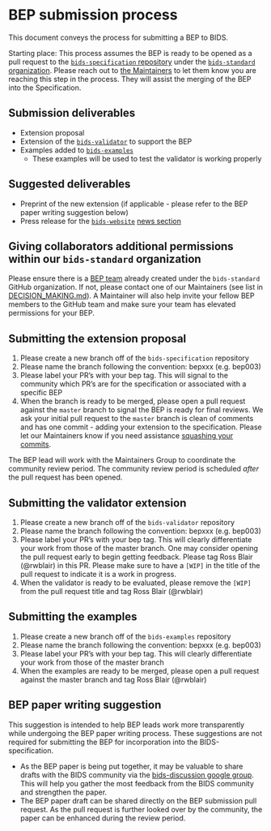 ---
---

# BEP submission process

This document conveys the process for submitting a BEP to BIDS.

Starting place: This process assumes the BEP is ready to be opened as a pull
request to the
[`bids-specification` repository](https://github.com/bids-standard/bids-specification)
under the [`bids-standard` organization](https://github.com/bids-standard).
Please reach out to
[the Maintainers](https://github.com/bids-standard/bids-specification/blob/master/DECISION-MAKING.md#maintainers-group)
to let them know you are reaching this step in the process. They will assist the
merging of the BEP into the Specification.

## Submission deliverables

- Extension proposal
- Extension of the
  [`bids-validator`](https://github.com/bids-standard/bids-validator) to support
  the BEP
- Examples added to
  [`bids-examples`](https://github.com/bids-standard/bids-examples)
  - These examples will be used to test the validator is working properly

## Suggested deliverables

- Preprint of the new extension (if applicable - please refer to the BEP paper
  writing suggestion below)
- Press release for the
  [`bids-website`](https://github.com/bids-standard/bids-website)
  [news section](https://github.com/bids-standard/bids-website/tree/gh-pages/_posts)

## Giving collaborators additional permissions within our `bids-standard` organization

Please ensure there is a [BEP team](https://github.com/orgs/bids-standard/teams)
already created under the `bids-standard` GitHub organization. If not, please
contact one of our Maintainers (see list in
[DECISION_MAKING.md](https://github.com/bids-standard/bids-specification/blob/master/DECISION-MAKING.md)).
A Maintainer will also help invite your fellow BEP members to the GitHub team
and make sure your team has elevated permissions for your BEP.

## Submitting the extension proposal

1. Please create a new branch off of the `bids-specification` repository
2. Please name the branch following the convention: bepxxx (e.g. bep003)
3. Please label your PR’s with your bep tag. This will signal to the community
   which PR’s are for the specification or associated with a specific BEP
4. When the branch is ready to be merged, please open a pull request against the
   `master` branch to signal the BEP is ready for final reviews. We ask your
   initial pull request to the `master` branch is clean of comments and has one
   commit - adding your extension to the specification. Please let our
   Maintainers know if you need assistance
   [squashing your commits](https://docs.github.com/en/github/collaborating-with-issues-and-pull-requests/about-pull-request-merges#squash-and-merge-your-pull-request-commits).

The BEP lead will work with the Maintainers Group to coordinate the community
review period. The community review period is scheduled _after_ the pull request
has been opened.

## Submitting the validator extension

1. Please create a new branch off of the `bids-validator` repository
2. Please name the branch following the convention: bepxxx (e.g. bep003)
3. Please label your PR’s with your bep tag. This will clearly differentiate
   your work from those of the master branch. One may consider opening the pull
   request early to begin getting feedback. Please tag Ross Blair (@rwblair) in
   this PR. Please make sure to have a `[WIP]` in the title of the pull request
   to indicate it is a work in progress.
4. When the validator is ready to be evaluated, please remove the `[WIP]` from
   the pull request title and tag Ross Blair (@rwblair)

## Submitting the examples

1. Please create a new branch off of the `bids-examples` repository
2. Please name the branch following the convention: bepxxx (e.g. bep003)
3. Please label your PR’s with your bep tag. This will clearly differentiate
   your work from those of the master branch
4. When the examples are ready to be merged, please open a pull request against
   the master branch and tag Ross Blair (@rwblair)

## BEP paper writing suggestion

This suggestion is intended to help BEP leads work more transparently while
undergoing the BEP paper writing process. These suggestions are not required for
submitting the BEP for incorporation into the BIDS-specification.

- As the BEP paper is being put together, it may be valuable to share drafts
  with the BIDS community via the
  [bids-discussion google group](https://groups.google.com/g/bids-discussion).
  This will help you gather the most feedback from the BIDS community and
  strengthen the paper.
- The BEP paper draft can be shared directly on the BEP submission pull request.
  As the pull request is further looked over by the community, the paper can be
  enhanced during the review period.
